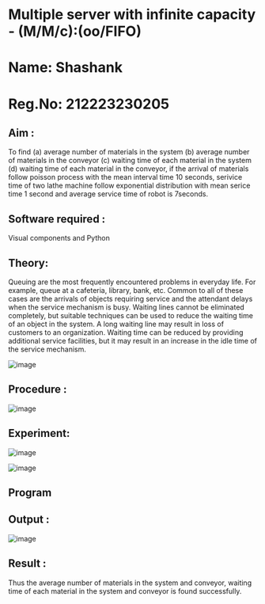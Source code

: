 # Multiple server with infinite capacity - (M/M/c):(oo/FIFO)
# Name: Shashank
# Reg.No: 212223230205
## Aim :
To find (a) average number of materials in the system (b) average number of materials in the conveyor (c) waiting time of each material in the system (d) waiting time of each material in the conveyor, if the arrival  of materials follow poisson process with the mean interval time 10 seconds, serivice time of two lathe machine follow exponential distribution with mean serice time 1 second and average service time of robot is 7seconds.

## Software required :
Visual components and Python

## Theory:
Queuing are the most frequently encountered problems in everyday life. For example, queue at a cafeteria, library, bank, etc. Common to all of these cases are the arrivals of objects requiring service and the attendant delays when the service mechanism is busy. Waiting lines cannot be eliminated completely, but suitable techniques can be used to reduce the waiting time of an object in the system. A long waiting line may result in loss of customers to an organization. Waiting time can be reduced by providing additional service facilities, but it may result in an increase in the idle time of the service mechanism.

![image](https://user-images.githubusercontent.com/103921593/203238035-1c8109bc-cbf2-4c77-baea-c5b682a752ef.png)

## Procedure :

![image](https://user-images.githubusercontent.com/103921593/203238265-176740b0-eae2-4772-90be-5449869ac9b0.png)




## Experiment:

![image](https://github.com/Shivaram2525/Muttiple-capacity-with-infinite-capacity/assets/144226303/a01fc69b-8d60-4631-ab55-071c1c591529)

![image](https://github.com/Shivaram2525/Muttiple-capacity-with-infinite-capacity/assets/144226303/69237fac-3fb2-4eda-8e40-6e19418b6633)

## Program

## Output :

![image](https://github.com/Shivaram2525/Muttiple-capacity-with-infinite-capacity/assets/144226303/5c3c55d8-059e-4038-bdab-11731f9b4e6f)

## Result : 

Thus the average number of materials in the system and conveyor, waiting time of each material in the system and conveyor is found successfully.
